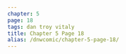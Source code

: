 ```yaml
---
chapter: 5
page: 18
tags: dan troy vitaly
title: Chapter 5 Page 18
alias: /dnwcomic/chapter-5-page-18/
---
```

